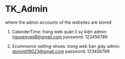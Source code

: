 # TK_Admin
where the admin accounts of the websites are stored


1. CalanderTime: trang web quản lí sự kiện 
admin: nguyenvanB@gmail.com
password: 123456789

2. Ecommerce-selling-shoes: trang web bán giày
admin: dominh19023@gmail.com
password: 123456789
